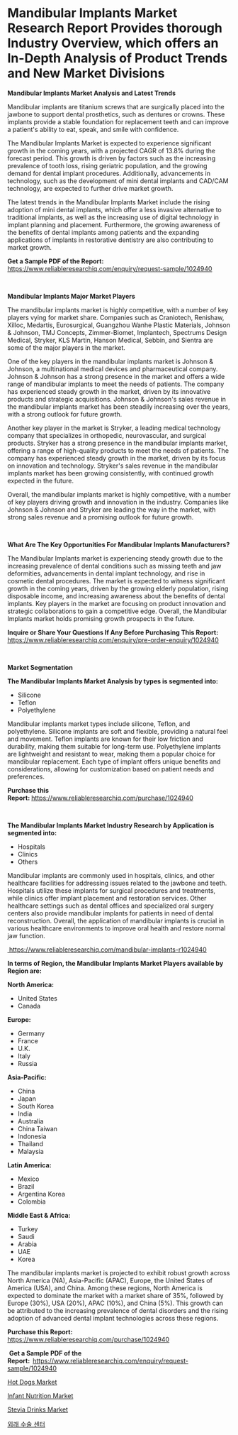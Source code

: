 <p><h1>Mandibular Implants Market Research Report Provides thorough Industry Overview, which offers an In-Depth Analysis of Product Trends and New Market Divisions</h1></p><p><strong>Mandibular Implants Market Analysis and Latest Trends</strong></p>
<p><p>Mandibular implants are titanium screws that are surgically placed into the jawbone to support dental prosthetics, such as dentures or crowns. These implants provide a stable foundation for replacement teeth and can improve a patient's ability to eat, speak, and smile with confidence.</p><p>The Mandibular Implants Market is expected to experience significant growth in the coming years, with a projected CAGR of 13.8% during the forecast period. This growth is driven by factors such as the increasing prevalence of tooth loss, rising geriatric population, and the growing demand for dental implant procedures. Additionally, advancements in technology, such as the development of mini dental implants and CAD/CAM technology, are expected to further drive market growth.</p><p>The latest trends in the Mandibular Implants Market include the rising adoption of mini dental implants, which offer a less invasive alternative to traditional implants, as well as the increasing use of digital technology in implant planning and placement. Furthermore, the growing awareness of the benefits of dental implants among patients and the expanding applications of implants in restorative dentistry are also contributing to market growth.</p></p>
<p><strong>Get a Sample PDF of the Report:&nbsp;</strong> <a href="https://www.reliableresearchiq.com/enquiry/request-sample/1024940">https://www.reliableresearchiq.com/enquiry/request-sample/1024940</a></p>
<p>&nbsp;</p>
<p><strong>Mandibular Implants Major Market Players</strong></p>
<p><p>The mandibular implants market is highly competitive, with a number of key players vying for market share. Companies such as Craniotech, Renishaw, Xilloc, Medartis, Eurosurgical, Guangzhou Wanhe Plastic Materials, Johnson & Johnson, TMJ Concepts, Zimmer-Biomet, Implantech, Spectrums Design Medical, Stryker, KLS Martin, Hanson Medical, Sebbin, and Sientra are some of the major players in the market.</p><p>One of the key players in the mandibular implants market is Johnson & Johnson, a multinational medical devices and pharmaceutical company. Johnson & Johnson has a strong presence in the market and offers a wide range of mandibular implants to meet the needs of patients. The company has experienced steady growth in the market, driven by its innovative products and strategic acquisitions. Johnson & Johnson's sales revenue in the mandibular implants market has been steadily increasing over the years, with a strong outlook for future growth.</p><p>Another key player in the market is Stryker, a leading medical technology company that specializes in orthopedic, neurovascular, and surgical products. Stryker has a strong presence in the mandibular implants market, offering a range of high-quality products to meet the needs of patients. The company has experienced steady growth in the market, driven by its focus on innovation and technology. Stryker's sales revenue in the mandibular implants market has been growing consistently, with continued growth expected in the future.</p><p>Overall, the mandibular implants market is highly competitive, with a number of key players driving growth and innovation in the industry. Companies like Johnson & Johnson and Stryker are leading the way in the market, with strong sales revenue and a promising outlook for future growth.</p></p>
<p>&nbsp;</p>
<p><strong>What Are The Key Opportunities For Mandibular Implants Manufacturers?</strong></p>
<p><p>The Mandibular Implants market is experiencing steady growth due to the increasing prevalence of dental conditions such as missing teeth and jaw deformities, advancements in dental implant technology, and rise in cosmetic dental procedures. The market is expected to witness significant growth in the coming years, driven by the growing elderly population, rising disposable income, and increasing awareness about the benefits of dental implants. Key players in the market are focusing on product innovation and strategic collaborations to gain a competitive edge. Overall, the Mandibular Implants market holds promising growth prospects in the future.</p></p>
<p><strong>Inquire or Share Your Questions If Any Before Purchasing This Report:</strong> <a href="https://www.reliableresearchiq.com/enquiry/pre-order-enquiry/1024940">https://www.reliableresearchiq.com/enquiry/pre-order-enquiry/1024940</a></p>
<p>&nbsp;</p>
<p><strong>Market Segmentation</strong></p>
<p><strong>The Mandibular Implants Market Analysis by types is segmented into:</strong></p>
<p><ul><li>Silicone</li><li>Teflon</li><li>Polyethylene</li></ul></p>
<p><p>Mandibular implants market types include silicone, Teflon, and polyethylene. Silicone implants are soft and flexible, providing a natural feel and movement. Teflon implants are known for their low friction and durability, making them suitable for long-term use. Polyethylene implants are lightweight and resistant to wear, making them a popular choice for mandibular replacement. Each type of implant offers unique benefits and considerations, allowing for customization based on patient needs and preferences.</p></p>
<p><strong>Purchase this Report:&nbsp;</strong><a href="https://www.reliableresearchiq.com/purchase/1024940">https://www.reliableresearchiq.com/purchase/1024940</a></p>
<p>&nbsp;</p>
<p><strong>The Mandibular Implants Market Industry Research by Application is segmented into:</strong></p>
<p><ul><li>Hospitals</li><li>Clinics</li><li>Others</li></ul></p>
<p><p>Mandibular implants are commonly used in hospitals, clinics, and other healthcare facilities for addressing issues related to the jawbone and teeth. Hospitals utilize these implants for surgical procedures and treatments, while clinics offer implant placement and restoration services. Other healthcare settings such as dental offices and specialized oral surgery centers also provide mandibular implants for patients in need of dental reconstruction. Overall, the application of mandibular implants is crucial in various healthcare environments to improve oral health and restore normal jaw function.</p></p>
<p><a href="https://www.reliableresearchiq.com/mandibular-implants-r1024940">&nbsp;https://www.reliableresearchiq.com/mandibular-implants-r1024940</a></p>
<p><strong>In terms of Region, the Mandibular Implants Market Players available by Region are:</strong></p>
<p>
    <p> <strong> North America: </strong>
        <ul>
            <li>United States</li>
            <li>Canada</li>
        </ul>
        </p> 
    <p> <strong> Europe: </strong>
        <ul>
            <li>Germany</li>
            <li>France</li>
            <li>U.K.</li>
            <li>Italy</li>
            <li>Russia</li>
        </ul>
        </p> 
    <p> <strong> Asia-Pacific: </strong>
        <ul>
            <li>China</li>
            <li>Japan</li>
            <li>South Korea</li>
            <li>India</li>
            <li>Australia</li>
            <li>China Taiwan</li>
            <li>Indonesia</li>
            <li>Thailand</li>
            <li>Malaysia</li>
        </ul>
        </p> 
    <p> <strong> Latin America: </strong>
        <ul>
            <li>Mexico</li>
            <li>Brazil</li>
            <li>Argentina Korea</li>
            <li>Colombia</li>
        </ul>
        </p> 
    <p> <strong> Middle East & Africa: </strong>
        <ul>
            <li>Turkey</li>
            <li>Saudi</li>
            <li>Arabia</li>
            <li>UAE</li>
            <li>Korea</li>
        </ul>
    </p>
    </p>
<p><p>The mandibular implants market is projected to exhibit robust growth across North America (NA), Asia-Pacific (APAC), Europe, the United States of America (USA), and China. Among these regions, North America is expected to dominate the market with a market share of 35%, followed by Europe (30%), USA (20%), APAC (10%), and China (5%). This growth can be attributed to the increasing prevalence of dental disorders and the rising adoption of advanced dental implant technologies across these regions.</p></p>
<p><strong>Purchase this Report: </strong><a href="https://www.reliableresearchiq.com/purchase/1024940">https://www.reliableresearchiq.com/purchase/1024940</a></p>
<p>&nbsp;<strong>Get a Sample PDF of the Report:&nbsp;&nbsp;</strong><a href="https://www.reliableresearchiq.com/enquiry/request-sample/1024940">https://www.reliableresearchiq.com/enquiry/request-sample/1024940</a></p>
<p><strong></strong></p>
<p><p><a href="https://medium.com/@cukilcantik89/global-hot-dogs-market-size-is-expected-to-experience-a-cagr-of-10-4-edcccc6afa06">Hot Dogs Market</a></p><p><a href="https://medium.com/@fredyyunianto_89084/evaluating-global-infant-nutrition-market-trends-and-growth-opportunities-by-region-type-infant-8c982d4ffab7">Infant Nutrition Market</a></p><p><a href="https://medium.com/@cloydrenner_30555/stevia-drinks-market-research-report-includes-analysis-on-market-size-share-and-growth-rate-at-14-1-718f3ecab55f">Stevia Drinks Market</a></p><p><a href="https://github.com/vss5505pa7z1p/Market-Research-Report-List-3/blob/main/574796378308.md">외래 수술 센터</a></p></p>